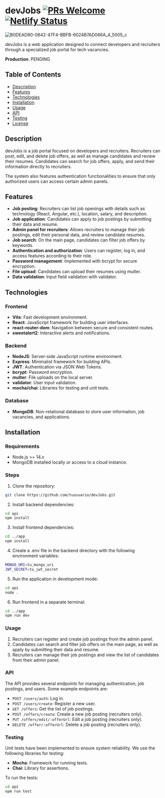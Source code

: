 # devJobs [![PRs Welcome](https://img.shields.io/badge/PRs-welcome-brightgreen.svg?style=flat-square)](http://makeapullrequest.com)[![Netlify Status](https://api.netlify.com/api/v1/badges/b6605ef0-438b-4f66-825d-6f6a000e696f/deploy-status)](https://app.netlify.com/sites/hiinit-web-terminal/deploys)

![B0DEAD90-0842-47F4-BBFB-6024B7AD066A_4_5005_c](https://github.com/user-attachments/assets/d586c007-2dd7-42cf-bb45-7c1f387b8d14)

devJobs is a web application designed to connect developers and recruiters through a specialized job portal for tech vacancies.

**Production**: PENDING

## Table of Contents

- [Description](#description)
- [Features](#features)
- [Technologies](#technologies)
- [Installation](#installation)
- [Usage](#usage)
- [API](#api)
- [Testing](#testing)
- [License](#license)

## Description

devJobs is a job portal focused on developers and recruiters. Recruiters can post, edit, and delete job offers, as well as manage candidates and review their resumes. Candidates can search for job offers, apply, and send their information directly to recruiters.

The system also features authentication functionalities to ensure that only authorized users can access certain admin panels.

## Features

- **Job posting**: Recruiters can list job openings with details such as technology (React, Angular, etc.), location, salary, and description.
- **Job application**: Candidates can apply to job postings by submitting their data and resume.
- **Admin panel for recruiters**: Allows recruiters to manage their job postings, edit their personal data, and review candidate resumes.
- **Job search**: On the main page, candidates can filter job offers by keywords.
- **Authentication and authorization**: Users can register, log in, and access features according to their role.
- **Password management**: Implemented with bcrypt for secure encryption.
- **File upload**: Candidates can upload their resumes using multer.
- **Data validation**: Input field validation with validator.

## Technologies

### Frontend

- **Vite**: Fast development environment.
- **React**: JavaScript framework for building user interfaces.
- **react-router-dom**: Navigation between secure and consistent routes.
- **sweetalert2**: Interactive alerts and notifications.

### Backend

- **NodeJS**: Server-side JavaScript runtime environment.
- **Express**: Minimalist framework for building APIs.
- **JWT**: Authentication via JSON Web Tokens.
- **bcrypt**: Password encryption.
- **multer**: File uploads on the local server.
- **validator**: User input validation.
- **mocha/chai**: Libraries for testing and unit tests.

### Database

- **MongoDB**: Non-relational database to store user information, job vacancies, and applications.

## Installation

### Requirements

- Node.js >= 14.x
- MongoDB installed locally or access to a cloud instance.

### Steps

1. Clone the repository:

```bash
git clone https://github.com/tuusuario/devJobs.git

```

2. Install backend dependencies:

```bash
cd api
npm install
```

3. Install frontend dependencies:

```bash
cd ../app
npm install
```

4. Create a .env file in the backend directory with the following environment variables:

```bash
MONGO_URI=tu_mongo_uri
JWT_SECRET=tu_jwt_secret
```

5. Run the application in development mode:

```bash
cd api
node .
```

6. Run frontend in a separate terminal:

```bash
cd ../app
npm run dev
```

### Usage

1. Recruiters can register and create job postings from the admin panel.
2. Candidates can search and filter job offers on the main page, as well as apply by submitting their data and resume.
3. Recruiters can manage their job postings and view the list of candidates from their admin panel.

### API

The API provides several endpoints for managing authentication, job postings, and users. Some example endpoints are:

- `POST /users/auth`: Log in.
- `POST /users/create`: Register a new user.
- `GET /offers`: Get the list of job postings.
- `POST /offers/create`: Create a new job posting (recruiters only).
- `PUT /offers/edit/:offerUrl`: Edit a job posting (recruiters only).
- `DELETE /offer/:offerUrl`: Delete a job posting (recruiters only).

### Testing

Unit tests have been implemented to ensure system reliability. We use the following libraries for testing:

- **Mocha**: Framework for running tests.
- **Chai**: Library for assertions.

To run the tests:

```bash
cd api
npm run test

```
